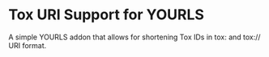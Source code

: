 Tox URI Support for YOURLS
==================
A simple YOURLS addon that allows for shortening Tox IDs in tox: and tox:// URI format.
